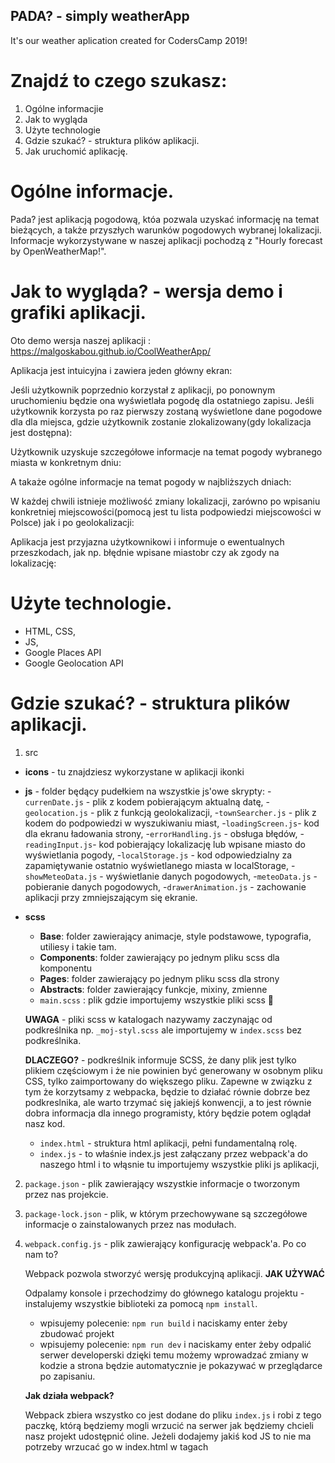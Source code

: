 ## PADA? - simply weatherApp
It's our weather aplication created for CodersCamp 2019!

# Znajdź to czego szukasz:

1. Ogólne informacjie
2. Jak to wygląda
3. Użyte technologie
4. Gdzie szukać? - struktura plików aplikacji.
5. Jak uruchomić aplikację.

# Ogólne informacje.
Pada? jest aplikacją pogodową, któa pozwala uzyskać informację na temat bieżących, a także przyszłych warunków pogodowych wybranej lokalizacji. Informacje wykorzystywane w naszej aplikacji pochodzą z "Hourly forecast by OpenWeatherMap!".

# Jak to wygląda? - wersja demo i grafiki aplikacji.
Oto demo wersja naszej aplikacji : https://malgoskabou.github.io/CoolWeatherApp/

Aplikacja jest intuicyjna i zawiera jeden główny ekran:

Jeśli użytkownik poprzednio korzystał z aplikacji, po ponownym uruchomieniu będzie ona wyświetlała pogodę dla ostatniego zapisu. Jeśli użytkownik korzysta po raz pierwszy zostaną wyświetlone dane pogodowe dla dla miejsca, gdzie użytkownik zostanie zlokalizowany(gdy lokalizacja jest dostępna):

Użytkownik uzyskuje szczegółowe informacje na temat pogody wybranego miasta w konkretnym dniu:

A takaże ogólne informacje na temat pogody w najbliższych dniach:

W każdej chwili istnieje możliwość zmiany lokalizacji, zarówno po wpisaniu konkretniej miejscowości(pomocą jest tu lista  podpowiedzi miejscowości w Polsce) jak i po geolokalizacji:

Aplikacja jest przyjazna użytkownikowi i informuje o ewentualnych przeszkodach, jak np. błędnie wpisane miastobr czy ak zgody na lokalizację:

# Użyte technologie.
- HTML, CSS,
- JS,
- Google Places API
- Google Geolocation API

# Gdzie szukać? - struktura plików aplikacji.

1. src
 - **icons** - tu znajdziesz wykorzystane w aplikacji ikonki

- **js** - folder będący pudełkiem na wszystkie js'owe skrypty:
    -`currenDate.js` - plik z kodem pobierającym aktualną datę,
    -`geolocation.js` - plik z funkcją geolokalizacji,
    -`townSearcher.js` - plik z kodem do podpowiedzi w wyszukiwaniu miast,
    -`loadingScreen.js`- kod dla ekranu ładowania strony,
    -`errorHandling.js` - obsługa błędów,
    -`readingInput.js`- kod pobierający lokalizację lub wpisane miasto do wyświetlania pogody,
    -`localStorage.js` - kod odpowiedzialny za zapamiętywanie ostatnio wyświetlanego miasta w localStorage,
    -`showMeteoData.js` - wyświetlanie danych pogodowych,
    -`meteoData.js` - pobieranie danych pogodowych,
    -`drawerAnimation.js` - zachowanie aplikacji przy zmniejszającym się ekranie.

- **scss** 

    - **Base**:   folder zawierający animacje, style podstawowe, typografia, utiliesy i takie tam.
    - **Components**: folder zawierający po jednym pliku scss dla komponentu
    - **Pages**: folder zawierający po jednym pliku scss dla strony
    - **Abstracts**: folder zawierający funkcje, mixiny, zmienne
    - `main.scss` : plik gdzie importujemy wszystkie pliki scss 💅

    **UWAGA** - pliki scss w katalogach nazywamy zaczynając od podkreślnika np. `_moj-styl.scss` ale importujemy w `index.scss` bez podkreślnika.

    **DLACZEGO?** - podkreślnik informuje SCSS, że dany plik jest tylko plikiem częściowym i że nie powinien być generowany w osobnym pliku CSS, tylko zaimportowany do większego pliku. Zapewne w związku z tym że korzytsamy z webpacka, będzie to działać równie dobrze bez podkreslnika, ale warto trzymać się jakiejś konwencji, a to jest równie dobra informacja dla innego programisty, który będzie potem oglądał nasz kod.

    - `index.html` - struktura html aplikacji, pełni fundamentalną rolę.
    - `index.js` - to właśnie index.js jest załączany przez webpack'a do naszego html i to włąsnie tu importujemy                       wszystkie pliki js aplikacji,

2. `package.json` - plik zawierający wszystkie informacje o tworzonym przez nas projekcie.
3. `package-lock.json` - plik, w którym przechowywane są szczegółowe informacje o zainstalowanych przez nas modułach.
4. `webpack.config.js`  - plik zawierający konfigurację webpack'a.
    Po co nam to?

    Webpack pozwola stworzyć wersję produkcyjną aplikacji.
    **JAK UŻYWAĆ**

    Odpalamy konsole i przechodzimy do głównego katalogu projektu - instalujemy wszystkie biblioteki za pomocą `npm install`.

    - wpisujemy polecenie: `npm run build`
    i naciskamy enter żeby zbudować projekt
    - wpisujemy polecenie: `npm run dev` i naciskamy enter żeby odpalić serwer developerski
    dzięki temu możemy wprowadzać zmiany w kodzie a strona będzie automatycznie je pokazywać w przeglądarce po zapisaniu.
  
    **Jak działa webpack?**

    Webpack zbiera wszystko co jest dodane do pliku `index.js` i robi z tego paczkę, którą będziemy mogli wrzucić na serwer jak będziemy chcieli nasz projekt udostępnić oline.
    Jeżeli dodajemy jakiś kod JS to nie ma potrzeby wrzucać go w index.html w tagach <script> bo webpack zrobi to za nas - na tym polega właśnie automatyzacja jaką nam oferuje. 
    Najważniejsze żeby nasz kod zaimportować w pliku `index.js`
    
5. `README.md` -here we are! readme to dokument, który pozowli Ci poruszać sie po aplikacji.




